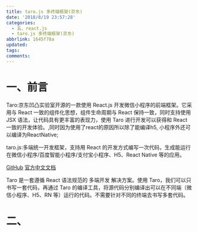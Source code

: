 ```yaml
---
title: taro.js 多终端框架(京东)
date: '2018/8/19 23:57:28'
categories:
  - 五、react.js
  - taro.js 多终端框架(京东)
abbrlink: 1645f78a
updated:
tags:
comments:
---
```


# 一、前言

Taro:京东凹凸实验室开源的一款使用 React.js 开发微信小程序的前端框架。它采用与 React 一致的组件化思想，组件生命周期与 React 保持一致，同时支持使用 JSX 语法，让代码具有更丰富的表现力，使用 Taro 进行开发可以获得和 React 一致的开发体验。,同时因为使用了react的原因所以除了能编译h5, 小程序外还可以编译为ReactNative;

taro.js:多端统一开发框架，支持用 React 的开发方式编写一次代码，生成能运行在微信小程序/百度智能小程序/支付宝小程序、H5、React Native 等的应用。

[GitHub](https://github.com/NervJS/taro)
[官方中文文档](https://nervjs.github.io/taro/docs/README.html)

Taro 是一套遵循 React 语法规范的 多端开发 解决方案。使用 Taro，我们可以只书写一套代码，再通过 Taro 的编译工具，将源代码分别编译出可以在不同端（微信小程序、H5、RN 等）运行的代码。不需要针对不同的终端去书写多套代码。

# 二、